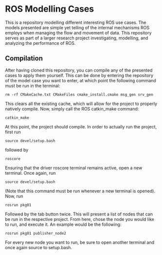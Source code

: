 # ROS Modelling Cases

This is a repository modelling different interesting ROS use cases. The models presented are simple yet telling of the internal mechanisms ROS employs when managing the flow and movement of data. This repository serves as part of a larger research project investigating, modelling, and analyzing the performance of ROS. 

## Compilation

After having cloned this repository, you can compile any of the presented cases to apply them yourself. This can be done by entering the repository of the model case you want to enter, at which point the following command must be run in the terminal:
```
rm -rf CMakeCache.txt CMakeFiles cmake_install.cmake msg_gen srv_gen
```
This clears all the existing cache, which will allow for the project to properly natively compile. Now, simply call the ROS catkin_make command:
```
catkin_make
```
At this point, the project should compile. In order to actually run the project, first run 
```
source devel/setup.bash
```
followed by
```
roscore
```
Ensuring that the driver roscore terminal remains active, open a new terminal. Once again, run
```
source devel/setup.bash
```
(Note that this command must be run whenever a new terminal is opened). Now, run
```
rosrun pkg01 
```
Followed by the tab button twice. This will present a list of nodes that can be run in the respective project. From here, chose the node you would like to run, and execute it. An example would be the following:
```
rosrun pkg01 publisher_node2
```
For every new node you want to run, be sure to open another terminal and once again source to setup.bash.
